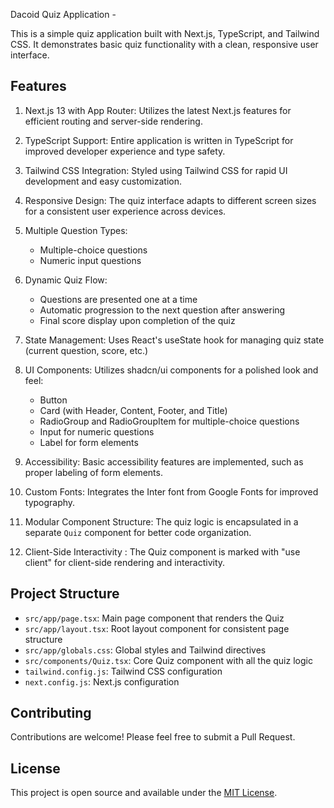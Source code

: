 Dacoid Quiz Application - 

This is a simple quiz application built with Next.js, TypeScript, and Tailwind CSS. It demonstrates basic quiz functionality with a clean, responsive user interface.

## Features

1. Next.js 13 with App Router: Utilizes the latest Next.js features for efficient routing and server-side rendering.

2. TypeScript Support: Entire application is written in TypeScript for improved developer experience and type safety.

3. Tailwind CSS Integration: Styled using Tailwind CSS for rapid UI development and easy customization.

4. Responsive Design: The quiz interface adapts to different screen sizes for a consistent user experience across devices.

5. Multiple Question Types:
   - Multiple-choice questions
   - Numeric input questions

6. Dynamic Quiz Flow:
   - Questions are presented one at a time
   - Automatic progression to the next question after answering
   - Final score display upon completion of the quiz

7. State Management: Uses React's useState hook for managing quiz state (current question, score, etc.)

8. UI Components: Utilizes shadcn/ui components for a polished look and feel:
   - Button
   - Card (with Header, Content, Footer, and Title)
   - RadioGroup and RadioGroupItem for multiple-choice questions
   - Input for numeric questions
   - Label for form elements

9. Accessibility: Basic accessibility features are implemented, such as proper labeling of form elements.

10. Custom Fonts: Integrates the Inter font from Google Fonts for improved typography.

11. Modular Component Structure: The quiz logic is encapsulated in a separate `Quiz` component for better code organization.

12. Client-Side Interactivity : The Quiz component is marked with "use client" for client-side rendering and interactivity.

## Project Structure

- `src/app/page.tsx`: Main page component that renders the Quiz
- `src/app/layout.tsx`: Root layout component for consistent page structure
- `src/app/globals.css`: Global styles and Tailwind directives
- `src/components/Quiz.tsx`: Core Quiz component with all the quiz logic
- `tailwind.config.js`: Tailwind CSS configuration
- `next.config.js`: Next.js configuration

## Contributing

Contributions are welcome! Please feel free to submit a Pull Request.

## License

This project is open source and available under the [MIT License](LICENSE).

